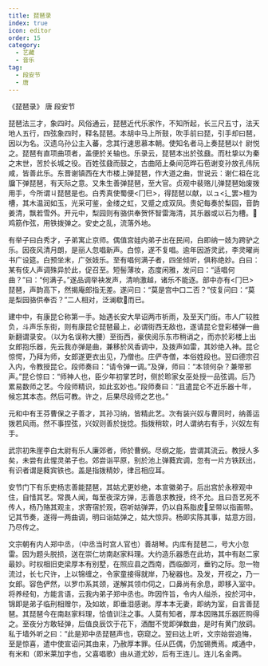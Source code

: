 ```yaml
---
title: 琵琶录
index: true
icon: editor
order: 15
category:
  - 艺藏
  - 音乐
tag:
  - 段安节
  - 唐
---
```


《琵琶录》 唐 段安节  

琵琶法三才，象四时。风俗通云，琵琶近代乐家作，不知所起，长三尺五寸，法天地人五行，四弦象四时，释名琵琶。本胡中马上所鼓，吹手前曰琵，引手却曰琶，因以为名。汉遗乌孙公主入蕃，念其行速思慕本朝。使知名者马上奏琵琶以忄尉悦之。琵琶有直项曲项者，盖便於关轴也。乐录云，琵琶本出於弦鼗。而杜挚以为秦之末世，苦於长城之役。百姓弦鼗而鼓之，古曲陌上桑间范晔石苞谢变孙放孔伟阮咸，皆善此乐。东晋谢镇西在大市楼上弹琵琶，作大道之曲，世说云：谢仁祖在北牖下弹琵琶，有天际之意。又朱生善弹琵琶，至大官。贞观中裴赂儿弹琵琶始废拨用手，今所谓ㄐ琵琶是也。白秀真使蜀便<冂巳>，得琵琶以献，以ュ<辶罢>檀为槽，其木温润如玉，光采可鉴，金缕之虹，又蹙之成双凤。贵妃每奏於梨园，音韵姜清，飘若雪外。开元中，梨园则有骆供奉贺怀智雷海清，其乐器或以石为槽。鸡筋作弦，用铁拨弹之。安史之乱，流落外地。  

有举子曰白秀才，子弟寓止京师。偶值宫娃内弟子出在民间，白即纳一妓为跨驴之乐。因夜风清月朗，是丽人忽唱新声。白惊，遂不复唱。逾年因游灵武，李灵曜尚书广设筵。白预坐末，广张妓乐。至有唱何满子者，四坐倾听，俱称绝妙。白曰：某有伎人声调殊异於此，促召至。短髻薄妆，态度闲雅，发问曰：“适唱何曲？”曰：“何满子。”遂品调举袂发声，清响激越，诸乐不能逐。部中亦有<冂巳>琵琶，声韵高下，然揭庵郎指无差。遂问曰：“莫是宫中口二否？”伎复问曰：“莫是梨园骆供奉否？”二人相对，泛澜欷而已。  

建中中，有康昆仑称第一手。始遇长安大旱诏两市祈雨，及至天门街。市人广较胜负，斗声乐东街，则有康昆仑琵琶最上，必谓街西无敌也，遂请昆仑登彩楼弹一曲新翻谓录安。（以为名误称大腰）至街西，豪侠阅乐东市稍诮之，而亦於彩楼上出女郎抱乐器，先云我亦弹是曲，兼移於风香调中，及拨声如雷，其妙绝入神。昆仑惊愕，乃拜为师，女郎遂更衣出见，乃僧也。庄俨寺僧，本俗姓段也。翌曰德宗召入内，令教授昆仑。段师奏曰：“请令弹一调。”及弹，师曰：“本领何杂？兼带邪声。”昆仑惊曰：“师神人也，臣少年初掌艺时，侧於聆家女巫处授一品弦调。后乃累易数师之艺。今段师精识，如此玄妙也。”段师奏曰：“且遣昆仑不近乐器十年，候忘其本态。然后可教。许之，后果尽段师之艺也。”  

元和中有王芬曹保之子善才，其孙习纳，皆精此艺。次有装兴奴与曹同时，纳善运拨若风雨。然不事捏弦，兴奴则善於拢捻。指拨稍软，时人谓纳右有手，兴奴左有手。  

武宗初朱崖李白太尉有乐人廉郊者，师於曹纲。尽纲之能，尝谓其流云。教授人多矣，未尝有此惺灵弟子也。郊尝诣平原，别於池上弹蕤宾调，忽有一片方铁跃出，有识者谓是蕤宾铁也。盖是指拨精妙，律吕相应耳。  

安节门下有乐吏杨志善能琵琶，其姑尤更妙绝，本宣徽弟子。后出宫於永穆观中住，自惜其艺。常畏人闻，每至夜深方弹，志善恳求教授，终不允。且曰吾艺死不传人，杨乃赂其观主，求寄宿於观，窃听姑弹弄，仍以自系脂皮呈带以指画带。记其节奏，遂得一两曲调，明曰诣姑弹之，姑大惊异。杨即实陈其事，姑意方回，乃尽传之。  

文宗朝有内人郑中丞，（中丞当时宫人官也）善胡琴。内库有琵琶二，号大小忽雷。因为题头脱损，送在崇仁坊南赵家料理。大约造乐器悉在此坊，其中有赵二家最妙。时权相旧吏梁厚本有别墅，在照应县之西南，西临御河，垂钓之际。忽一物流过，长七尺许，上以锦缠之，令家童接得就岸，乃秘器也。及发，开视之，乃一女郎。容色俨然，以罗巾系其颈，遂解其领巾伺之，口鼻尚有余息，即移入室中。将养经旬，方能言语，云我内弟子郑中丞也。昨因忤旨，令内人缢杀，投於河中，锦即是弟子临刑相赠尔，及如故，即垂泪感谢。厚本本无妻，即纳为室，自言善琵琶。其琵琶今在南赵家料理，恰值训注之事。人莫有知者，厚本因赂其乐器匠购得之。至夜分方敢轻弹，后值良辰饮于花下，酒酣不觉即弹数曲，是时有黄门放鹞。私于墙外听之曰：“此是郑中丞琵琶声也，窃窥之。翌曰达上听，文宗始尝追悔，至是惊喜，遣中使宣诏问其由来，乃赦厚本罪。任从匹偶，仍加锡赉焉。咸通中，有米和（即米莱加字也，父喜唱歌）由从道尤妙，后有王连儿。连儿名金两。  
